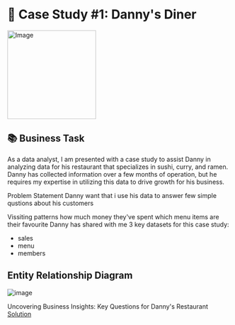 
# 🍜 Case Study #1: Danny's Diner 
<img src="https://user-images.githubusercontent.com/81607668/127727503-9d9e7a25-93cb-4f95-8bd0-20b87cb4b459.png" alt="Image" width="200" height="200">

## 📚 Business Task

As a data analyst, I am presented with a case study to assist Danny in analyzing data for his restaurant that specializes in sushi, curry, and ramen. Danny has collected information over a few months of operation, but he requires my expertise in utilizing this data to drive growth for his business.

Problem Statement Danny want that i use his data to answer few simple qustions about his customers

Vissiting patterns
how much money they've spent
which menu items are their favourite
Danny has shared with me 3 key datasets for this case study:

- sales
- menu
- members 

## Entity Relationship Diagram

![image](https://user-images.githubusercontent.com/81607668/127271130-dca9aedd-4ca9-4ed8-b6ec-1e1920dca4a8.png)

Uncovering Business Insights: Key Questions for Danny's Restaurant [Solution](url)
